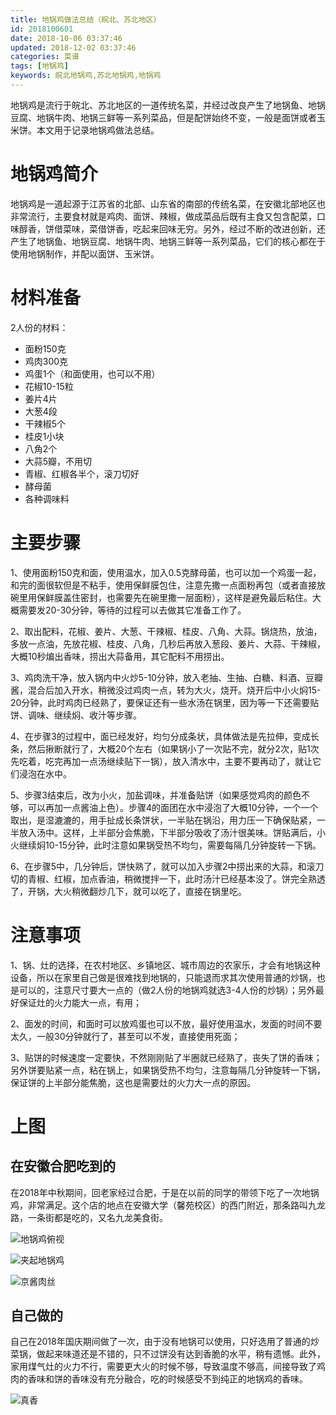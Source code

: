 ```yaml
---
title: 地锅鸡做法总结（皖北、苏北地区）
id: 2018100601
date: 2018-10-06 03:37:46
updated: 2018-12-02 03:37:46
categories: 菜谱
tags: [地锅鸡]
keywords: 皖北地锅鸡,苏北地锅鸡,地锅鸡
---
```


地锅鸡是流行于皖北、苏北地区的一道传统名菜，并经过改良产生了地锅鱼、地锅豆腐、地锅牛肉、地锅三鲜等一系列菜品，但是配饼始终不变，一般是面饼或者玉米饼。本文用于记录地锅鸡做法总结。

<!-- more -->

# 地锅鸡简介

地锅鸡是一道起源于江苏省的北部、山东省的南部的传统名菜，在安徽北部地区也非常流行，主要食材就是鸡肉、面饼、辣椒，做成菜品后既有主食又包含配菜，口味醇香，饼借菜味，菜借饼香，吃起来回味无穷。另外，经过不断的改进创新，还产生了地锅鱼、地锅豆腐、地锅牛肉、地锅三鲜等一系列菜品，它们的核心都在于使用地锅制作，并配以面饼、玉米饼。

# 材料准备

2人份的材料：
- 面粉150克
- 鸡肉300克
- 鸡蛋1个（和面使用，也可以不用）
- 花椒10-15粒
- 姜片4片
- 大葱4段
- 干辣椒5个
- 桂皮1小块
- 八角2个
- 大蒜5瓣，不用切
- 青椒、红椒各半个，滚刀切好
- 酵母菌
- 各种调味料

# 主要步骤

1、使用面粉150克和面，使用温水，加入0.5克酵母菌，也可以加一个鸡蛋一起，和完的面很软但是不粘手，使用保鲜膜包住，注意先撒一点面粉再包（或者直接放碗里用保鲜膜盖住密封，也需要先在碗里撒一层面粉），这样是避免最后粘住。大概需要发20-30分钟，等待的过程可以去做其它准备工作了。

2、取出配料，花椒、姜片、大葱、干辣椒、桂皮、八角、大蒜。锅烧热，放油，多放一点油，先放花椒、桂皮、八角，几秒后再放入葱段、姜片、大蒜、干辣椒，大概10秒煸出香味，捞出大蒜备用，其它配料不用捞出。

3、鸡肉洗干净，放入锅内中火炒5-10分钟，放入老抽、生抽、白糖、料酒、豆瓣酱，混合后加入开水，稍微没过鸡肉一点，转为大火，烧开。烧开后中小火焖15-20分钟，此时鸡肉已经熟了，要保证还有一些水汤在锅里，因为等一下还需要贴饼、调味、继续焖、收汁等步骤。

4、在步骤3的过程中，面已经发好，均匀分成条状，具体做法是先拉伸，变成长条，然后揪断就行了，大概20个左右（如果锅小了一次贴不完，就分2次，贴1次先吃着，吃完再加一点汤继续贴下一锅），放入清水中，主要不要再动了，就让它们浸泡在水中。

5、步骤3结束后，改为小火，加盐调味，并准备贴饼（如果感觉鸡肉的颜色不够，可以再加一点酱油上色）。步骤4的面团在水中浸泡了大概10分钟，一个一个取出，是湿漉漉的，用手扯成长条饼状，一半贴在锅沿，用力压一下确保贴紧，一半放入汤中。这样，上半部分会焦脆，下半部分吸收了汤汁很美味。饼贴满后，小火继续焖10-15分钟，此时注意如果锅受热不均匀，需要每隔几分钟旋转一下锅。

6、在步骤5中，几分钟后，饼快熟了，就可以加入步骤2中捞出来的大蒜，和滚刀切的青椒、红椒，加点香油，稍微搅拌一下，此时汤汁已经基本没了。饼完全熟透了，开锅，大火稍微翻炒几下，就可以吃了，直接在锅里吃。

# 注意事项

1、锅、灶的选择，在农村地区、乡镇地区、城市周边的农家乐，才会有地锅这种设备，所以在家里自己做是很难找到地锅的，只能退而求其次使用普通的炒锅，也是可以的，注意尺寸要大一点的（做2人份的地锅鸡就选3-4人份的炒锅）；另外最好保证灶的火力能大一点，有用；

2、面发的时间，和面时可以放鸡蛋也可以不放，最好使用温水，发面的时间不要太久，一般30分钟就行了，甚至可以不发，直接使用死面；

3、贴饼的时候速度一定要快，不然刚刚贴了半圈就已经熟了，丧失了饼的香味；另外饼要贴紧一点，粘在锅上，如果锅受热不均匀，注意每隔几分钟旋转一下锅，保证饼的上半部分能焦脆，这也是需要灶的火力大一点的原因。

# 上图

## 在安徽合肥吃到的

在2018年中秋期间，回老家经过合肥，于是在以前的同学的带领下吃了一次地锅鸡，非常满足。这个店的地点在安徽大学（馨苑校区）的西门附近，那条路叫九龙路，一条街都是吃的，又名九龙美食街。

![地锅鸡俯视](https://raw.githubusercontent.com/iplaypi/img-playpi/master/img/old/b7f2e3a3gy1fxry66ymf8j229s29se82.jpg "地锅鸡俯视")

![夹起地锅鸡](https://raw.githubusercontent.com/iplaypi/img-playpi/master/img/old/b7f2e3a3gy1fxry6uaowkj229s29s1ky.jpg "夹起地锅鸡")

![京酱肉丝](https://raw.githubusercontent.com/iplaypi/img-playpi/master/img/old/b7f2e3a3gy1fxry7bwy04j229s29shdt.jpg "京酱肉丝")

## 自己做的

自己在2018年国庆期间做了一次，由于没有地锅可以使用，只好选用了普通的炒菜锅，做起来味道还是不错的，只不过饼没有达到香脆的水平，稍有遗憾。此外，家用煤气灶的火力不行，需要更大火的时候不够，导致温度不够高，间接导致了鸡肉的香味和饼的香味没有充分融合，吃的时候感受不到纯正的地锅鸡的香味。

![真香](https://raw.githubusercontent.com/iplaypi/img-playpi/master/img/old/b7f2e3a3gy1fxry84wvalj229s29se82.jpg "真香")
